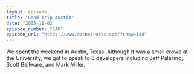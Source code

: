 ```yaml
---
layout: episode
title: "Road Trip Austin"
date: "2005-11-02"
episode_number: "148"
episode_url: "https://www.dotnetrocks.com/?show=148"
---
```


We spent the weekend in Austin, Texas. Although it was a small crowd at the University, we got to speak to 8 developers including Jeff Palermo, Scott Bellware, and Mark Miller.
